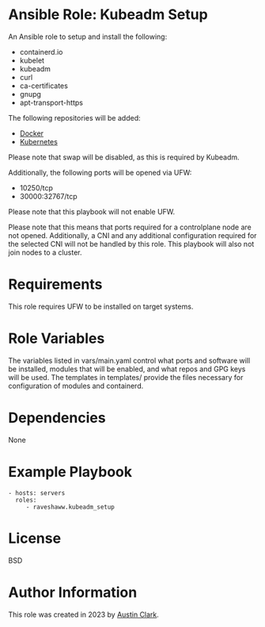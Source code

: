 # Ansible Role: Kubeadm Setup
An Ansible role to setup and install the following:
- containerd.io
- kubelet
- kubeadm
- curl
- ca-certificates
- gnupg
- apt-transport-https

The following repositories will be added:
- [Docker](https://docs.docker.com/engine/install/ubuntu/)
- [Kubernetes](https://kubernetes.io/docs/setup/production-environment/tools/kubeadm/install-kubeadm/#installing-kubeadm-kubelet-and-kubectl)

Please note that swap will be disabled, as this is required by Kubeadm. 

Additionally, the following ports will be opened via UFW:
- 10250/tcp
- 30000:32767/tcp

Please note that this playbook will not enable UFW. 

Please note that this means that ports required for a controlplane node are not opened. Additionally, a CNI and any additional configuration required for the selected CNI will not be handled by this role. This playbook will also not join nodes to a cluster.

# Requirements

This role requires UFW to be installed on target systems.

# Role Variables

The variables listed in vars/main.yaml control what ports and software will be installed, modules that will be enabled, and what repos and GPG keys will be used. The templates in templates/ provide the files necessary for configuration of modules and containerd.

# Dependencies

None

# Example Playbook

    - hosts: servers
      roles:
         - raveshaww.kubeadm_setup

# License

BSD

# Author Information

This role was created in 2023 by [Austin Clark](https://github.com/Raveshaww). 

